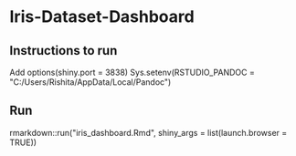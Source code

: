 # Iris-Dataset-Dashboard

## Instructions to run

Add 
options(shiny.port = 3838)
Sys.setenv(RSTUDIO_PANDOC = "C:/Users/Rishita/AppData/Local/Pandoc")


## Run
rmarkdown::run("iris_dashboard.Rmd", shiny_args = list(launch.browser = TRUE))
